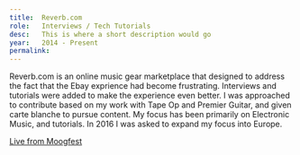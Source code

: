 ```yaml
---
title:  Reverb.com
role:   Interviews / Tech Tutorials
desc:   This is where a short description would go
year:   2014 - Present
permalink:
---
```

Reverb.com is an online music gear marketplace that designed to address the fact that the Ebay exprience had become frustrating. Interviews and tutorials were added to make the experience even better. I was approached to contribute based on my work with Tape Op and Premier Guitar, and given carte blanche to pursue content. My focus has been primarily on Electronic Music, and tutorials. In 2016 I was asked to expand my focus into Europe.

[Live from Moogfest](https://reverb.com/news/live-from-moogfest-the-center-of-the-synth-universe)
